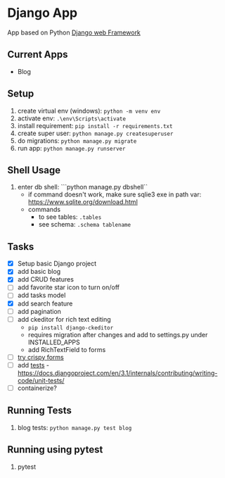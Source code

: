 # Django App

App based on Python [Django web Framework](https://www.djangoproject.com/)

## Current Apps

- Blog

## Setup

1. create virtual env (windows): ```python -m venv env```
2. activate env: ```.\env\Scripts\activate```
3. install requirement: ```pip install -r requirements.txt```
4. create super user: ```python manage.py createsuperuser```
4. do migrations: ```python manage.py migrate```
5. run app: ```python manage.py runserver```


## Shell Usage

1. enter db shell: ```python manage.py dbshell``
    - if command doesn't work, make sure sqlie3 exe in path var: https://www.sqlite.org/download.html
    - commands
        - to see tables: ```.tables```
        - see schema: ```.schema tablename```

## Tasks

- [x] Setup basic Django project
- [x] add basic blog
- [x] add CRUD features
- [ ] add favorite star icon to turn on/off
- [ ] add tasks model
- [x] add search feature
- [ ] add pagination
- [ ] add ckeditor for rich text editing
    - ```pip install django-ckeditor``` 
    - requires migration after changes and add to settings.py under INSTALLED_APPS
    - add RichTextField to forms
- [ ] [try crispy forms](https://simpleisbetterthancomplex.com/tutorial/2018/08/13/how-to-use-bootstrap-4-forms-with-django.html)
- [ ] add [tests](https://docs.djangoproject.com/en/3.1/intro/tutorial05/#introducing-automated-testing)
        - https://docs.djangoproject.com/en/3.1/internals/contributing/writing-code/unit-tests/
- [ ] containerize?

## Running Tests

1. blog tests: ```python manage.py test blog```

## Running using pytest
1. pytest


